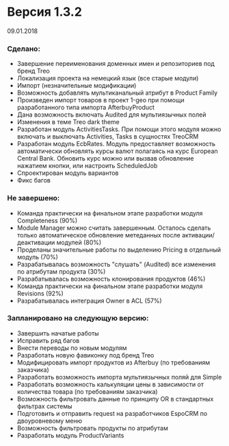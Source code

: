 # Версия 1.3.2 #
09.01.2018

### Сделано: ###
* Завершение переименования доменных имен и репозиториев под бренд Treo
* Локализация проекта на немецкий язык (все старые модули)
* Импорт (незначительные модификации)
* Возможность добавлять мультиканальный атрибут в Product Family
* Произведен импорт товаров в проект 1-geo при помощи разработанного типа импорта AfterbuyProduct
* Дана возможность включать Audited для мультиязычных полей
* Изменения в теме Treo dark theme
* Разработан модуль ActivitiesTasks. При помощи этого модуля можно включать и выключать Activities, Tasks в сущностях TreoCRM
* Разработан модуль EcbRates. Модуль предоставляет возможность автоматически обновлять курсы валют полагаясь на курс European Central Bank. Обновить курс можно или вызвав обновление нажатием кнопки, или настроить ScheduledJob
* Спроектирован модуль вариантов
* Фикс багов

### Не завершено: ###
* Команда практически на финальном этапе разработки модуля Completeness (90%)
* Module Manager можно считать завершенным. Осталось сделать только автоматическое обновление метеданных после активации/деактивации модулей (80%)
* Проделаны значительные работы по выделению Pricing в отдельный модуль (70%)
* Разрабатывалась возможность "слушать" (Audited) все изменения по атрибутам продукта (30%)
* Разрабатывалась возможность клонирования продуктов (46%)
* Команда практически на финальном этапе разработки модуля Revisions (92%)
* Разрабатывалась интеграция Owner в ACL (57%)

### Запланировано на следующую версию: ###
* Завершить начатые работы
* Исправить ряд багов
* Внести переводы по новым модулям
* Разработать новую фавиконку под бренд Treo
* Модифицировать импорт продуктов из Afterbuy (по требованиям заказчика)
* Разработать возможность импорта мультиязычных поляй для Simple
* Разработать возможность калькуляции цены в зависимости от количества товара (по требованиям заказчика)
* Возможность фильтровать данные по принципу OR в стандартных фильтрах системы
* Подготовить и отправить request на разработчиков EspoCRM по двоуровневому меню
* Возможность фильтровать продукты по атрибутам
* Разработать модуль ProductVariants